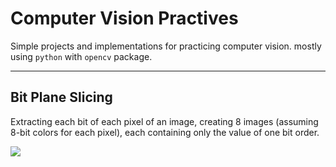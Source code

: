 # Computer Vision Practives

Simple projects and implementations for practicing computer vision. mostly using `python` with `opencv` package.

---

## Bit Plane Slicing

Extracting each bit of each pixel of an image, creating 8 images (assuming 8-bit colors for each pixel), each containing only the value of one bit order.

![](Bit&#32;Plane&#32;Slicing/montage.png)